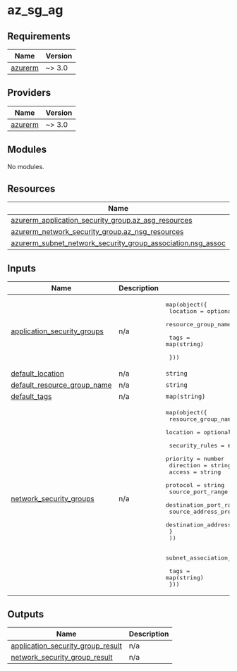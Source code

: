 # az_sg_ag

<!-- BEGINNING OF PRE-COMMIT-TERRAFORM DOCS HOOK -->
## Requirements

| Name | Version |
|------|---------|
| <a name="requirement_azurerm"></a> [azurerm](#requirement\_azurerm) | ~> 3.0 |

## Providers

| Name | Version |
|------|---------|
| <a name="provider_azurerm"></a> [azurerm](#provider\_azurerm) | ~> 3.0 |

## Modules

No modules.

## Resources

| Name | Type |
|------|------|
| [azurerm_application_security_group.az_asg_resources](https://registry.terraform.io/providers/hashicorp/azurerm/latest/docs/resources/application_security_group) | resource |
| [azurerm_network_security_group.az_nsg_resources](https://registry.terraform.io/providers/hashicorp/azurerm/latest/docs/resources/network_security_group) | resource |
| [azurerm_subnet_network_security_group_association.nsg_assoc](https://registry.terraform.io/providers/hashicorp/azurerm/latest/docs/resources/subnet_network_security_group_association) | resource |

## Inputs

| Name | Description | Type | Default | Required |
|------|-------------|------|---------|:--------:|
| <a name="input_application_security_groups"></a> [application\_security\_groups](#input\_application\_security\_groups) | n/a | <pre>map(object({<br>    location            = optional(string)<br>    resource_group_name = optional(string)<br><br>    tags = map(string)<br><br>  }))</pre> | n/a | yes |
| <a name="input_default_location"></a> [default\_location](#input\_default\_location) | n/a | `string` | `null` | no |
| <a name="input_default_resource_group_name"></a> [default\_resource\_group\_name](#input\_default\_resource\_group\_name) | n/a | `string` | `null` | no |
| <a name="input_default_tags"></a> [default\_tags](#input\_default\_tags) | n/a | `map(string)` | `{}` | no |
| <a name="input_network_security_groups"></a> [network\_security\_groups](#input\_network\_security\_groups) | n/a | <pre>map(object({<br>    resource_group_name = optional(string)<br>    location            = optional(string)<br><br>    security_rules = map(object({<br>      priority                   = number<br>      direction                  = string<br>      access                     = string<br>      protocol                   = string<br>      source_port_range          = string<br>      destination_port_range     = string<br>      source_address_prefix      = string<br>      destination_address_prefix = string<br>      }<br>    ))<br><br>    subnet_association_ids = optional(set(string))<br><br>    tags = map(string)<br>  }))</pre> | n/a | yes |

## Outputs

| Name | Description |
|------|-------------|
| <a name="output_application_security_group_result"></a> [application\_security\_group\_result](#output\_application\_security\_group\_result) | n/a |
| <a name="output_network_security_group_result"></a> [network\_security\_group\_result](#output\_network\_security\_group\_result) | n/a |
<!-- END OF PRE-COMMIT-TERRAFORM DOCS HOOK -->
